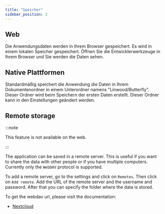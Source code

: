 ```yaml
---
title: "Speicher"
sidebar_position: 2
---
```


## Web

Die Anwendungsdaten werden in Ihrem Browser gespeichert. Es wird in einem lokalen Speicher gespeichert. Öffnen Sie die Entwicklerwerkzeuge in Ihrem Browser und Sie werden die Daten sehen.

## Native Plattformen

Standardmäßig speichert die Anwendung die Daten in Ihrem Dokumentenordner in einem Unterordner namens "Linwood/Butterfly". Dieser Ordner wird beim Speichern der ersten Daten erstellt. Dieser Ordner kann in den Einstellungen geändert werden.

## Remote storage

:::note

This feature is not available on the web.

:::

The application can be saved in a remote server. This is useful if you want to share the data with other people or if you have multiple computers. Currently only the `WebDAV` protocol is supported.

To add a remote server, go to the settings and click on `Remotes`. Then click on `Add remote`. Add the URL of the remote server and the username and password. After that you can specify the folder where the data is stored.

To get the webdav url, please visit the documentation:

* [Nextcloud](https://docs.nextcloud.com/server/latest/user_manual/en/files/access_webdav.html)
